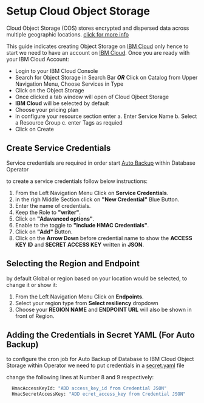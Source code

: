 # Setup Cloud Object Storage

Cloud Object Storage (COS) stores encrypted and dispersed data across multiple geographic locations. [click for more info](https://cloud.ibm.com/docs/cloud-object-storage?topic=cloud-object-storage-getting-started-cloud-object-storage)

This guide indicates creating Object Storage on  [IBM Cloud](https://cloud.ibm.com/) only hence to start we need to have an account on [IBM Cloud](https://cloud.ibm.com/).
Once you are ready with your IBM Cloud Account:


- Login to your IBM Cloud Console
- Search for Object Storage in Search Bar **_OR_** Click on Catalog from Upper Navigation Menu, Choose Services in Type
- Click on the Object Storage 
- Once clicked a tab window will open of Cloud Ojbect Storage
- **IBM Cloud** will be selected by default
- Choose your pricing plan
- in configure your resource section enter
  a. Enter Service Name
  b. Select a Resource Group
  c. enter Tags as requied
- Click on Create

## Create Service Credentials

Service credentials are required in order start [Auto Backup](https://github.com/IBM/operator-sample-go/blob/main/documentation/demo.md#auto-backup) within Database Operator

to create a service credentials follow below instructions:
1. From the Left Navigation Menu Click on **Service Credentials**.
2. in the righ Middle Section click on **"New Credential"** Blue Button.
3. Enter the name of credentials.
4. Keep the Role to **"writer"**.
5. Click on **"Adavanced options"**.
6. Enable to the toggle to **"Include HMAC Credentials"**.
7. Click on **"Add"** Button.
8. Click on the **Arrow Down** before credential name to show the **ACCESS KEY ID** and  **SECRET ACCESS KEY** written in **JSON**.

## Selecting the Region and Endpoint

by default Global or region based on your location would be selected, to change it or show it:

1. From the Left Navigation Menu Click on **Endpoints**.
2. Select your region type from **Select resiliency** dropdown
3. Choose your **REGION NAME** and **ENDPOINT URL** will also be shown in front of Region.


## Adding the Credentials in Secret YAML (For Auto Backup)

to configure the cron job for Auto Backup of Database to IBM Cloud Object Storage within Operator we need to put credentials in a [secret.yaml](https://github.com/IBM/operator-sample-go/blob/main/operator-database-backup/kubernetes/secret.yaml) file

change the following lines at Number 8 and 9 respectively:

```sh
  HmacAccessKeyId: "ADD access_key_id from Credential JSON"
  HmacSecretAccessKey: "ADD ecret_access_key from Credential JSON"
```



